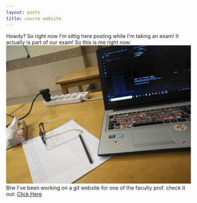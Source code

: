 ```yaml
---
layout: posts
title: course website
---
```

Howdy?
So right now I'm sittig here posting while I'm taking an exam! It actually is part of our exam! So this is me right now:
![Lab Exam](/assets/images/labexam.jpg)
Btw I've been working on a git website for one of the faculty prof. check it out:
[Click Here](https://yasamant.github.io/course_template/)